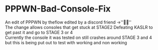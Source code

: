 # PPPWN-Bad-Console-Fix
An edit of PPPWN by theflow edited by a discord friend ->''😶‍🌫️''  
The change allows consoles that get stuck at STAGE2 Defeating KASLR to get past it and go to STAGE 3 or 4  
Currently the console it was tested on still crashes around STAGE 3 and 4 but this is being put out to test with working and non working  

